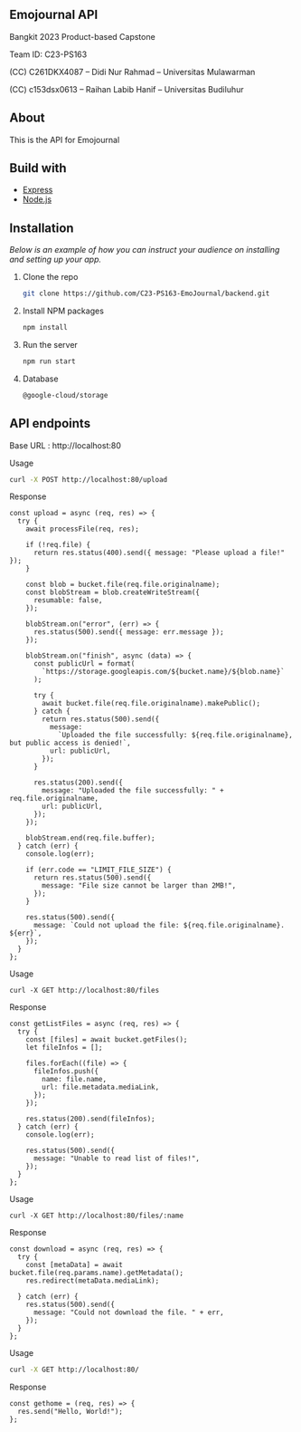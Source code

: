 ## Emojournal API

Bangkit 2023 Product-based Capstone

Team ID: C23-PS163

(CC) C261DKX4087 – Didi Nur Rahmad –  Universitas Mulawarman

(CC) c153dsx0613 – Raihan Labib Hanif – Universitas Budiluhur

## About

This is the API for Emojournal

## Build with
* [Express](http://expressjs.com/)
* [Node.js](http://nodejs.org/)

## Installation

_Below is an example of how you can instruct your audience on installing and setting up your app._

1. Clone the repo

   ```sh
   git clone https://github.com/C23-PS163-EmoJournal/backend.git
   ```

2. Install NPM packages

   ```sh
   npm install
   ```

3. Run the server
    ```sh
    npm run start
    ```
4. Database
    ```sh
    @google-cloud/storage
    ```

## API endpoints
Base URL : http://localhost:80

Usage
```sh
curl -X POST http://localhost:80/upload
```
Response
```
const upload = async (req, res) => {
  try {
    await processFile(req, res);

    if (!req.file) {
      return res.status(400).send({ message: "Please upload a file!" });
    }

    const blob = bucket.file(req.file.originalname);
    const blobStream = blob.createWriteStream({
      resumable: false,
    });

    blobStream.on("error", (err) => {
      res.status(500).send({ message: err.message });
    });

    blobStream.on("finish", async (data) => {
      const publicUrl = format(
        `https://storage.googleapis.com/${bucket.name}/${blob.name}`
      );

      try {
        await bucket.file(req.file.originalname).makePublic();
      } catch {
        return res.status(500).send({
          message:
            `Uploaded the file successfully: ${req.file.originalname}, but public access is denied!`,
          url: publicUrl,
        });
      }

      res.status(200).send({
        message: "Uploaded the file successfully: " + req.file.originalname,
        url: publicUrl,
      });
    });

    blobStream.end(req.file.buffer);
  } catch (err) {
    console.log(err);

    if (err.code == "LIMIT_FILE_SIZE") {
      return res.status(500).send({
        message: "File size cannot be larger than 2MB!",
      });
    }

    res.status(500).send({
      message: `Could not upload the file: ${req.file.originalname}. ${err}`,
    });
  }
};

```

Usage
```
curl -X GET http://localhost:80/files
```
Response
```
const getListFiles = async (req, res) => {
  try {
    const [files] = await bucket.getFiles();
    let fileInfos = [];

    files.forEach((file) => {
      fileInfos.push({
        name: file.name,
        url: file.metadata.mediaLink,
      });
    });

    res.status(200).send(fileInfos);
  } catch (err) {
    console.log(err);

    res.status(500).send({
      message: "Unable to read list of files!",
    });
  }
};
```

Usage
```
curl -X GET http://localhost:80/files/:name
```
Response
```
const download = async (req, res) => {
  try {
    const [metaData] = await bucket.file(req.params.name).getMetadata();
    res.redirect(metaData.mediaLink);
    
  } catch (err) {
    res.status(500).send({
      message: "Could not download the file. " + err,
    });
  }
};
```

Usage
```sh
curl -X GET http://localhost:80/
```
Response
```
const gethome = (req, res) => {
  res.send("Hello, World!");
};
```
